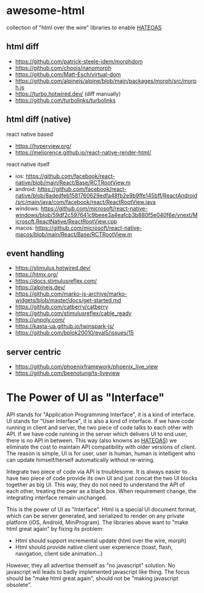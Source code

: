 # awesome-html

collection of "html over the wire" libraries to enable [HATEOAS](https://en.wikipedia.org/wiki/HATEOAS)

## html diff

* https://github.com/patrick-steele-idem/morphdom
* https://github.com/choojs/nanomorph
* https://github.com/Matt-Esch/virtual-dom
* https://github.com/alpinejs/alpine/blob/main/packages/morph/src/morph.js
* https://turbo.hotwired.dev/ (diff manually)
* https://github.com/turbolinks/turbolinks

## html diff (native)

react native based

* https://hyperview.org/
* https://meliorence.github.io/react-native-render-html/

react native itself

* ios: https://github.com/facebook/react-native/blob/main/React/Base/RCTRootView.m
* android: https://github.com/facebook/react-native/blob/8adedfeb1581760629edfa48fb2e9b9ffe145bff/ReactAndroid/src/main/java/com/facebook/react/ReactRootView.java
* windows: https://github.com/microsoft/react-native-windows/blob/59df2c597641c9beee3a4eafcb3b880f5e040f6e/vnext/Microsoft.ReactNative/ReactRootView.cpp
* macos: https://github.com/microsoft/react-native-macos/blob/main/React/Base/RCTRootView.m

## event handling

* https://stimulus.hotwired.dev/
* https://htmx.org/
* https://docs.stimulusreflex.com/
* https://alpinejs.dev/
* https://github.com/marko-js-archive/marko-widgets/blob/master/docs/get-started.md
* https://github.com/catberry/catberry
* https://github.com/stimulusreflex/cable_ready
* https://unpoly.com/
* https://kasta-ua.github.io/twinspark-js/
* https://github.com/bplok20010/eval5/issues/15

## server centric

* https://github.com/phoenixframework/phoenix_live_view
* https://github.com/beenotung/ts-liveview

# The Power of UI as "Interface"

API stands for "Application Programming Interface", it is a kind of interface. UI stands for "User Interface", it is also a kind of interface. If we have code running in client and server, the two piece of code talks to each other with API. If we have code running in the server which delivers UI to end user, there is no API in between. This way (also knowns as [HATEOAS](https://en.wikipedia.org/wiki/HATEOAS)) we eliminate the cost to maintain API compatibility with older versions of client. The reason is simple, UI is for user, user is human, human is intelligent who can update himself/herself automatically without re-wiring.

Integrate two piece of code via API is troublesome. It is always easier to have two piece of code provide its own UI and just concat the two UI blocks together as big UI. This way, they do not need to understand the API of each other, treating the peer as a black box. When requirement change, the integrating interface remain unchanged.

This is the power of UI as "Interface". Html is a special UI document format, which can be server generated, and serialized to render on any private platform (iOS, Android, MiniProgram). The libraries above want to "make html great again" by fixing its problem:

* Html should support incremental update (html over the wire, morph)
* Html should provide native client user experience (toast, flash, navigation, client side animation...)

However, they all advertise themself as "no javascript" solution. No javascript will leads to badly implemented javascript like thing. The focus should be "make html great again", should not be "making javascript obsolete".
